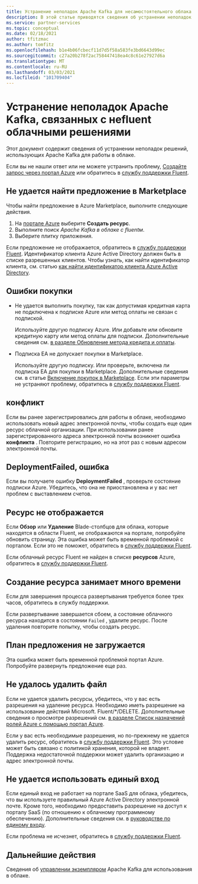 ```yaml
---
title: Устранение неполадок Apache Kafka для несамостоятельного облака — решения партнеров Azure
description: В этой статье приводятся сведения об устранении неполадок и часто задаваемых вопросах (FAQ) о свободном облаке в Azure.
ms.service: partner-services
ms.topic: conceptual
ms.date: 02/18/2021
author: tfitzmac
ms.author: tomfitz
ms.openlocfilehash: b1e4b06fcbecf11d7d5f58a583fe3bd6643d99ec
ms.sourcegitcommit: c27a20b278f2ac758447418ea4c8c61e27927d6a
ms.translationtype: MT
ms.contentlocale: ru-RU
ms.lasthandoff: 03/03/2021
ms.locfileid: "101709404"
---
```

# <a name="troubleshooting-apache-kafka-for-confluent-cloud-solutions"></a>Устранение неполадок Apache Kafka, связанных с неfluent облачными решениями

Этот документ содержит сведения об устранении неполадок решений, использующих Apache Kafka для работы в облаке.

Если вы не нашли ответ или не можете устранить проблему, [Создайте запрос через портал Azure](manage.md#get-support) или обратитесь в [службу поддержки Fluent](https://support.confluent.io).

## <a name="cant-find-offer-in-the-marketplace"></a>Не удается найти предложение в Marketplace

Чтобы найти предложение в Azure Marketplace, выполните следующие действия.

1. На [портале Azure](https://portal.azure.com) выберите **Создать ресурс**.
1. Выполните поиск _Apache Kafka в облаке с fluentм_.
1. Выберите плитку приложения.

Если предложение не отображается, обратитесь в [службу поддержки Fluent](https://support.confluent.io). Идентификатор клиента Azure Active Directory должен быть в списке разрешенных клиентов. Чтобы узнать, как найти идентификатор клиента, см. статью [как найти идентификатор клиента Azure Active Directory](../../active-directory/fundamentals/active-directory-how-to-find-tenant.md).

## <a name="purchase-errors"></a>Ошибки покупки

* Не удается выполнить покупку, так как допустимая кредитная карта не подключена к подписке Azure или метод оплаты не связан с подпиской.

  Используйте другую подписку Azure. Или добавьте или обновите кредитную карту или метод оплаты для подписки. Дополнительные сведения см. [в разделе Обновление метода кредита и оплаты](../../cost-management-billing/manage/change-credit-card.md).

* Подписка EA не допускает покупки в Marketplace.

  Используйте другую подписку. Или проверьте, включена ли подписка EA для покупки в Marketplace. Дополнительные сведения см. в статье [Включение покупок в Marketplace](../../cost-management-billing/manage/ea-azure-marketplace.md#enabling-azure-marketplace-purchases). Если эти параметры не устраняют проблему, обратитесь в [службу поддержки Fluent](https://support.confluent.io).

## <a name="conflict-error"></a>конфликт

Если вы ранее зарегистрировались для работы в облаке, необходимо использовать новый адрес электронной почты, чтобы создать еще один ресурс облачной организации. При использовании ранее зарегистрированного адреса электронной почты возникнет ошибка **конфликта** . Повторите регистрацию, но на этот раз с новым адресом электронной почты.

## <a name="deploymentfailed-error"></a>DeploymentFailed, ошибка

Если вы получаете ошибку **DeploymentFailed** , проверьте состояние подписки Azure. Убедитесь, что она не приостановлена и у вас нет проблем с выставлением счетов.

## <a name="resource-isnt-displayed"></a>Ресурс не отображается

Если **Обзор** или **Удаление** Blade-столбцов для облака, которые находятся в области Fluent, не отображаются на портале, попробуйте обновить страницу. Эта ошибка может быть временной проблемой с порталом. Если это не поможет, обратитесь в [службу поддержки Fluent](https://support.confluent.io).

Если облачный ресурс Fluent не найден в списке **ресурсов** Azure, обратитесь в [службу поддержки Fluent](https://support.confluent.io).

## <a name="resource-creation-takes-long-time"></a>Создание ресурса занимает много времени

Если для завершения процесса развертывания требуется более трех часов, обратитесь в службу поддержки.

Если развертывание завершается сбоем, а состояние облачного ресурса находится в состоянии `Failed` , удалите ресурс. После удаления повторите попытку, чтобы создать ресурс.

## <a name="offer-plan-doesnt-load"></a>План предложения не загружается

Эта ошибка может быть временной проблемой портал Azure. Попробуйте развернуть предложение еще раз.

## <a name="unable-to-delete"></a>Не удалось удалить файл

Если не удается удалить ресурсы, убедитесь, что у вас есть разрешения на удаление ресурса. Необходимо иметь разрешение на использование действий Microsoft. Fluent/*/DELETE. Дополнительные сведения о просмотре разрешений см. [в разделе Список назначений ролей Azure с помощью портал Azure](../../role-based-access-control/role-assignments-list-portal.md).

Если у вас есть необходимые разрешения, но по-прежнему не удается удалить ресурс, обратитесь в [службу поддержки Fluent](https://support.confluent.io). Это условие может быть связано с политикой хранения, которой не владеет. Поддержка недостаточной поддержки может удалить организацию и адрес электронной почты.

## <a name="unable-to-use-single-sign-on"></a>Не удается использовать единый вход

Если единый вход не работает на портале SaaS для облака, убедитесь, что вы используете правильный Azure Active Directory электронной почте. Кроме того, необходимо предоставить разрешение на доступ к порталу SaaS (по отношению к облачному программному обеспечению). Дополнительные сведения см. в [руководстве по единому входу](manage.md#single-sign-on).

Если проблема не исчезнет, обратитесь в [службу поддержки Fluent](https://support.confluent.io).

## <a name="next-steps"></a>Дальнейшие действия

Сведения об [управлении экземпляром](manage.md) Apache Kafka для использования в облаке.
